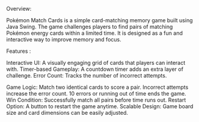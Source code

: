 Overview:

Pokémon Match Cards is a simple card-matching memory game built using Java Swing. The game challenges players to find pairs of matching Pokémon energy cards within a limited time. It is designed as a fun and interactive way to improve memory and focus.

Features :

Interactive UI: A visually engaging grid of cards that players can interact with.
Timer-based Gameplay: A countdown timer adds an extra layer of challenge.
Error Count: Tracks the number of incorrect attempts.


Game Logic:
Match two identical cards to score a pair.
Incorrect attempts increase the error count.
10 errors or running out of time ends the game.
Win Condition: Successfully match all pairs before time runs out.
Restart Option: A button to restart the game anytime.
Scalable Design: Game board size and card dimensions can be easily adjusted.

